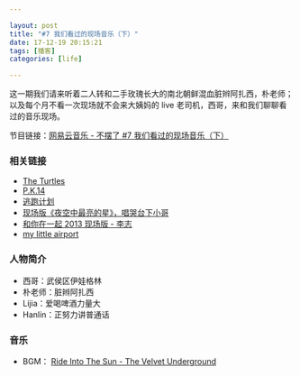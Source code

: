 ```yaml
---

layout: post
title: "#7 我们看过的现场音乐（下）"
date: 17-12-19 20:15:21
tags: [播客]
categories: [life]

---
```


这一期我们请来听着二人转和二手玫瑰长大的南北朝鲜混血脏辫阿扎西，朴老师；以及每个月不看一次现场就不会来大姨妈的 live 老司机，西哥，来和我们聊聊看过的音乐现场。

节目链接：[网易云音乐 - 不摆了 #7 我们看过的现场音乐（下）](http://music.163.com/#/program?id=1367316556)

### 相关链接

- [The Turtles](http://music.163.com/#/artist?id=44326)
- [P.K.14](http://music.163.com/#/artist?id=12532)
- [逃跑计划](http://music.163.com/#/artist?id=12977)
- [现场版《夜空中最亮的星》，唱哭台下小哥](https://v.qq.com/x/page/f03658j1pf1.html)
- [和你在一起 2013 现场版 - 李志](http://music.163.com/#/mv?id=294032)
- [my little airport](http://music.163.com/#/artist?id=12264)

### 人物简介

- 西哥：武侯区伊娃格林
- 朴老师：脏辫阿扎西
- Lijia：爱喝啤酒力量大
- Hanlin：正努力讲普通话

### 音乐

- BGM： [Ride Into The Sun - The Velvet Underground](http://music.163.com/#/song?id=19537548)